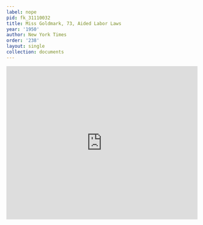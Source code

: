 ```yaml
---
label: nope
pid: fk_31110032
title: Miss Goldmark, 73, Aided Labor Laws
year: '1950'
author: New York Times
order: '238'
layout: single
collection: documents
---
```

<iframe src="https://northwestern.app.box.com/embed/s/o04evp06mjab1qvprag4s9b75o1fr1v0?sortColumn=date&view=list" width="500" height="400" frameborder="0" allowfullscreen webkitallowfullscreen msallowfullscreen></iframe>
